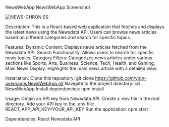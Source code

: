 NewsWebApp
NewsWebApp Screenshot

![NEWS-CHRON SS](https://github.com/mohdhadi01/NEWS-CHRON-Production-Version/assets/113933716/4e72b074-8def-4bf8-bbd0-bff8ac53db0d)


Description:
This is a React-based web application that fetches and displays the latest news using the Newsdata API.
Users can browse news articles based on different categories and search for specific topics.

Features:
Dynamic Content: Displays news articles fetched from the Newsdata API.
Search Functionality: Allows users to search for specific news topics.
Category Filters: Categorizes news articles under various sections like Sports, Arts, Business, Science, Tech, Health, and Gaming.
Main News Display: Highlights the main news article with a detailed view.


Installation:
Clone this repository: git clone https://github.com/your-username/NewsWebApp.git
Navigate to the project directory: cd NewsWebApp
Install dependencies: npm install

Usage:
Obtain an API key from Newsdata API.
Create a .env file in the root directory.
Add your API key to the .env file: REACT_APP_API_KEY=YOUR_API_KEY
Run the application: npm start


Dependencies:
React
Newsdata API
